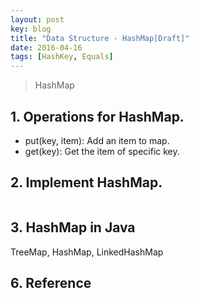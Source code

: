 ```yaml
---
layout: post
key: blog
title: "Data Structure - HashMap[Draft]"
date: 2016-04-16
tags: [HashKey, Equals]
---
```


> HashMap

## 1. Operations for HashMap.
* put(key, item): Add an item to map.
* get(key): Get the item of specific key.

## 2. Implement HashMap.
```java
```

## 3. HashMap in Java
TreeMap, HashMap, LinkedHashMap

## 6. Reference
